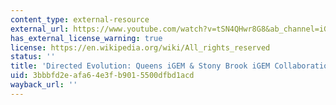 ```yaml
---
content_type: external-resource
external_url: https://www.youtube.com/watch?v=tSN4QHwr8G8&ab_channel=iGEMatStonyBrook
has_external_license_warning: true
license: https://en.wikipedia.org/wiki/All_rights_reserved
status: ''
title: 'Directed Evolution: Queens iGEM & Stony Brook iGEM Collaboration'
uid: 3bbbfd2e-afa6-4e3f-b901-5500dfbd1acd
wayback_url: ''
---
```

